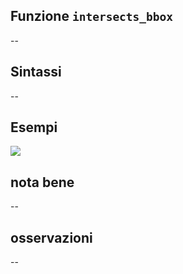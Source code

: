 ## Funzione `intersects_bbox`

--

## Sintassi

--

## Esempi

<img src="/img/geometria/xxx/intersects_bbox1.png">

## nota bene

--

## osservazioni

--